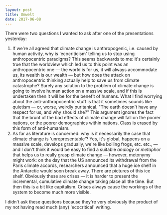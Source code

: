 ```yaml
---
layout: post
title: Umwelt
date: 2017-06-08
---
```

There were two questions I wanted to ask after one of the presentations yesterday:

1. If we're all agreed that climate change is anthropogenic, i.e. caused by human activity, why is 'ecocriticism' telling us to stop using anthropocentric paradigms? This seems backwards to me: it's certainly true that the worldview which led us to this point was an anthropocentric one — the world is for us, it will always accommodate us, its wealth is our wealth — but how does the attack on anthropocentric thinking actually help to save us from climate catastrophe? Surely any solution to the problem of climate change is going to involve human action on a massive scale, and if this is undertaken then it will be for the benefit of humans. What I find worrying about the anti-anthropocentric stuff is that it sometimes sounds like quietism — or, worse, weirdly puritanical. "The earth doesn't have any respect for us, and why should she?" This argument ignores the fact that the brunt of the bad effects of climate change will fall on the poorer nations, or the poorer demographics within nations. Class is erased by this form of anti-humanism.
2. As far as literature is concerned: why is it necessarily the case that climate change is 'unrepresentable'? Yes, it's global, happens on a massive scale, develops gradually, we're like boiling frogs, etc. etc., — and I don't think it would be easy to find a suitable *analogy* or *metaphor* that helps us to really grasp climate change — however, metonymy might work: on the day that the US announced its withdrawal from the Paris climate accords, researchers announced that a huge ice shelf in the Antarctic would soon break away. There are pictures of this ice shelf. Obviously these are crises — it is harder to present the incremental, cumulative climate change taking place all the time. But then this is a bit like capitalism. Crises always cause the workings of the system to become much more visible.

I didn't ask these questions because they're very obviously the product of my not having read much (any) 'ecocritical' writing.